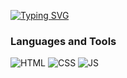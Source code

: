 [![Typing SVG](https://readme-typing-svg.herokuapp.com?color=%2336BCF7&lines=Hello!+I'm+a+beginner+frontend+developer)](https://git.io/typing-svg)


### Languages and Tools
![HTML](https://img.shields.io/badge/html-black?style=for-the-badge&logo=HTML5&logoColor=e65732)
![CSS](https://img.shields.io/badge/css-black?style=for-the-badge&logo=css3&logoColor=298fca)
![JS](https://img.shields.io/badge/JavaScript-black?style=for-the-badge&logo=JavaScript&logoColor=f8de28)

